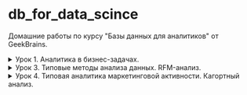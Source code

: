 # db_for_data_scince

Домашние работы по курсу "Базы данных для аналитиков" от GeekBrains.

<details>
  <summary>Урок 1. Аналитика в бизнес-задачах.</summary>

1.  Залить в свою БД данные по продажам. Часть таблицы orders в csv, исходник [здесь](https://drive.google.com/drive/folders/1C3HqIJcABblKM2tz8vPGiXTFT7MisrML?usp=sharing).

2.  Проанализировать, какой период данных выгружен.

    ```sql
    SELECT min(o_date), max(o_date) FROM orders;
    ```

    | min(o_date) | max(o_date) |
    | ----------- | ----------- |
    | 2016-01-01  | 2017-12-31  |

3.  Посчитать количество строк, заказов и уникальных пользователей, которые совершали заказы.

    ```sql
    SELECT
     count(id_o) AS total,
     count(DISTINCT id_o) AS unique_orders,
     count(DISTINCT user_id) AS unique_users
    FROM orders;
    ```

    | total   | unique_orders | unique_users |
    | ------- | ------------- | ------------ |
    | 2002804 | 2002804       | 1015119      |

4.  По годам посчитать средний чек, среднее количество заказов на пользователя, сделать вывод, как изменялись эти показатели год от года.

    ```sql
    SELECT
      YEAR(o_date) AS 'year',
      round(avg(price), 0) AS avg_price,
      count(id_o) / count(DISTINCT user_id) AS avg_orders
    FROM orders
    GROUP BY YEAR(o_date);
    ```

    | year | avg_price | avg_orders |
    | ---- | --------- | ---------- |
    | 2016 | 2096      | 1.9352     |
    | 2017 | 2398      | 1.7430     |

5.  Найти количество пользователей, которые покупали в одном году и перестали покупать в следующем.

    ```sql
    SELECT count(t16.user_id) AS 'count' FROM
      (SELECT DISTINCT user_id FROM orders WHERE YEAR(o_date) = 2016) t16
    LEFT JOIN
      (SELECT DISTINCT user_id FROM orders WHERE YEAR(o_date) = 2017) t17
    ON t16.user_id = t17.user_id
    WHERE t17.user_id IS NULL;
    ```

    | count  |
    | ------ |
    | 360225 |

6.  Найти ID самого активного по количеству покупок пользователя.

    ```sql
    SELECT
      user_id,
      count(id_o) AS orders
    FROM orders
    GROUP BY user_id
    ORDER BY orders DESC LIMIT 1;
    ```

    | user_id | orders |
    | ------- | ------ |
    | 765861  | 3183   |

</details>

<details>
  <summary>Урок 3. Типовые методы анализа данных. RFM-анализ.</summary>

Главная задача: сделать RFM-анализ на основе данных по продажам за 2 года.

1.  Определяем критерии для каждой буквы R, F, M (т.е. к примеру, R=3 для клиентов, которые покупали <= 30 дней от последней даты в базе, R=2 для клиентов, которые покупали > 30 и менее 60 дней от последней даты в базе и т.д.).

| номер | r               | f                | m                   |
| ----- | --------------- | ---------------- | ------------------- |
| 1     | 60 < days       | 20 <= period     | spend < 1000        |
| 2     | 30 < days <= 60 | 10 <= period <20 | 1000 <= spend <5000 |
| 3     | days <= 30      | period < 10      | 5000 <= spend       |

При этом, если пользователь совершил менее 4-х покупок, при определении периода f, он попадёт в категорию 1.

2.  Для каждого пользователя получаем набор из 3 цифр (от 111 до 333, где 333 – самые классные пользователи)

    ```sql
    DROP TABLE IF EXISTS rfm_analys;

    CREATE TABLE rfm_analys
    SELECT
      user_id,
      min(o_date) AS first_activity,
      max(o_date) AS last_activity,
      count(id_o) AS orders_count,
      sum(price) AS total_price,
      CASE
        WHEN count(id_o) < 4 THEN "1"
        ELSE (
          CASE
            WHEN (TIMESTAMPDIFF(DAY, min(o_date), max(o_date)) / (count(id_o) - 1)) < 10 THEN "3"
            WHEN (TIMESTAMPDIFF(DAY, min(o_date), max(o_date)) / (count(id_o) - 1)) >= 10 AND (TIMESTAMPDIFF(DAY, min(o_date), max(o_date)) / (count(id_o) - 1)) < 20 THEN "2"
            ELSE "1" END
        ) END AS f,
      CASE
        WHEN sum(price) < 1000 THEN "1"
        WHEN sum(price) >= 1000 AND sum(price) < 5000 THEN "2"
        ELSE "3" END AS m,
      CASE
        WHEN TIMESTAMPDIFF(DAY, max(o_date), date('2018-01-01')) >= 0 AND TIMESTAMPDIFF(DAY, max(o_date), date('2018-01-01')) < 30 THEN "1"
        WHEN TIMESTAMPDIFF(DAY, max(o_date), date('2018-01-01')) >= 30 AND TIMESTAMPDIFF(DAY, max(o_date), date('2018-01-01')) < 60 THEN "2"
        ELSE "3" END AS r
    FROM orders
    GROUP BY user_id;
    ```

3.  Вводим группировку, к примеру, 333 и 233 – это Vip, 1XX – это Lost, остальные Regular ( можете ввести боле глубокую сегментацию)

    ```sql
    SELECT
      count(user_id) AS count_users,
      sum(total_price) AS sum_price,
      r,
      f,
      m
    FROM rfm_analys
    GROUP BY r, f, m;
    ```

<details>
  <summary>результат</summary>

| count_users | sum_price      | r   | f   | m   |
| ----------- | -------------- | --- | --- | --- |
| 24396       | 15168338.500   | 1   | 1   | 1   |
| 53682       | 125086946.600  | 1   | 1   | 2   |
| 20243       | 330105237.000  | 1   | 1   | 3   |
| 44          | 159354.300     | 1   | 2   | 2   |
| 1070        | 72138007.200   | 1   | 2   | 3   |
| 1           | 842.800        | 1   | 3   | 1   |
| 68          | 243700.100     | 1   | 3   | 2   |
| 489         | 176602634.250  | 1   | 3   | 3   |
| 18771       | 11539929.100   | 2   | 1   | 1   |
| 41026       | 96279822.800   | 2   | 1   | 2   |
| 17085       | 256956597.100  | 2   | 1   | 3   |
| 24          | 88804.100      | 2   | 2   | 2   |
| 503         | 26589229.800   | 2   | 2   | 3   |
| 2           | 1253.000       | 2   | 3   | 1   |
| 39          | 134100.400     | 2   | 3   | 2   |
| 162         | 18564756.000   | 2   | 3   | 3   |
| 243762      | 143867896.900  | 3   | 1   | 1   |
| 453734      | 1039986626.700 | 3   | 1   | 2   |
| 133628      | 1605575577.900 | 3   | 1   | 3   |
| 18          | 13876.100      | 3   | 2   | 1   |
| 623         | 2081179.100    | 3   | 2   | 2   |
| 3271        | 82875090.200   | 3   | 2   | 3   |
| 76          | 43045.100      | 3   | 3   | 1   |
| 735         | 2239603.800    | 3   | 3   | 2   |
| 1667        | 64766158.800   | 3   | 3   | 3   |

</details>

Всего пользователей и потраченных ими денег:

```sql
SELECT count(user_id), sum(total_price) FROM rfm_analys;
```

| count(user_id) | sum(total_price) |
| -------------- | ---------------- |
| 1015119        | 4071108607.650   |

Добавим категории пользователей.

```sql
ALTER TABLE rfm_analys ADD category VARCHAR(10);
UPDATE rfm_analys set category = (
  CASE
    WHEN (r='3' OR r='2') AND f = '3' AND m='3' THEN 'vip'
    WHEN r='1'	THEN 'lost'
    ELSE 'regular' END
);
```

4.  Для каждой группы из п. 3 находим количество пользователей, которые попали в них и % товарооборота, которое они сделали на эти 2 года.

    ```sql
    SELECT
      sum(total_price) AS total_spend,
      concat(round(( sum(total_price)/ (SELECT sum(total_price) FROM rfm_analys) * 100 ),2),'%') AS percentage,
      count(user_id) AS users_count,
      category
    FROM rfm_analys
    GROUP BY category
    ORDER BY total_spend DESC;
    ```

    | total_spend    | percentage | users_count | category |
    | -------------- | ---------- | ----------- | -------- |
    | 3268272632.100 | 80.28%     | 913297      | regular  |
    | 719505060.750  | 17.67%     | 99993       | lost     |
    | 83330914.800   | 2.05%      | 1829        | vip      |

5.  Проверяем, что общее кол-во пользователей бьется с суммой кол-ва пользователей по группам из п. 3 (если у вас есть логические ошибки в создании групп, у вас не собьются цифры). То же самое делаем и по деньгам.

    Количество пользователей в пункте 4 `98102 + 8085 + 180 = 106367` совпадает с количеством пользователей в пункте 3.

    Количество потраченных денег в пункте 4 `265941536.70 + 27605275.60 + 7035198.80 = 300582011.1` совпадает со значением в пункте 3.

</details>

<details>
  <summary>Урок 4. Типовая аналитика маркетинговой активности. Кагортный анализ.</summary>

На основе данных по продажам за 16 и 17 год на основе когортного анализа по ГГММ первой покупки спрогнозировать товарооборот января 2018 года (с выводом кэфов поведения когротны по порядковому номеру месяца). Т.е. строим все когорты, понимаем как вымирает когорта. После 14 месяца обычно начинает мерцание на 2-5 процентов от первоначальной суммы. Итого, мы знаем как в среднем живут когорты, строим прогноз на один месяц для уже существующих когорт и предполагаем какой сформируется новая.

Запрос данных для разбивки по кагортам:

```sql
SELECT
  c.cogort,
  date_format((o.o_date), "%Y-%m") AS purchase_date,
  sum(o.price) AS revenue
FROM orders o
JOIN (
  SELECT
    user_id,
    date_format(min(o_date), "%Y-%m") AS cogort
  FROM orders
  GROUP BY user_id
) c
ON o.user_id = c.user_id
GROUP BY c.cogort, date_format((o.o_date), "%Y-%m");
```

Последние 10 строк результата:

| cogort  | purchase_date | revenue       |
| ------- | ------------- | ------------- |
| 2017-09 | 2017-09       | 114721028.800 |
| 2017-09 | 2017-10       | 5214909.700   |
| 2017-09 | 2017-11       | 4504822.000   |
| 2017-09 | 2017-12       | 3960622.400   |
| 2017-10 | 2017-10       | 138653454.800 |
| 2017-10 | 2017-11       | 6344545.200   |
| 2017-10 | 2017-12       | 5199659.500   |
| 2017-11 | 2017-11       | 163478573.300 |
| 2017-11 | 2017-12       | 6732426.400   |
| 2017-12 | 2017-12       | 191394529.900 |

Результаты расчета в файле lesson_4_cagort.csv

Получили распределение по кагортам:

| cogort  | покупка в первом месяце | коэффициент | прогноз      |
| ------- | ----------------------- | ----------- | ------------ |
| 2016-01 | 112520331.35            | 14.64%      | 16470434.68  |
| 2016-02 | 76659972.9              | 7.90%       | 6058704.63   |
| 2016-03 | 89331704                | 6.53%       | 5835736.9    |
| 2016-04 | 87505127.5              | 5.10%       | 4460832.7    |
| 2016-05 | 77422482.9              | 4.61%       | 3567982.48   |
| 2016-06 | 68918992.1              | 4.21%       | 2902944.94   |
| 2016-07 | 71512003.5              | 4.22%       | 3017073.15   |
| 2016-08 | 83235113.5              | 3.92%       | 3259241.07   |
| 2016-09 | 84694696.8              | 4.09%       | 3462294.03   |
| 2016-10 | 106447878.6             | 3.29%       | 3506519.8    |
| 2016-11 | 126087879.4             | 3.18%       | 4004945      |
| 2016-12 | 127987883.1             | 3.44%       | 4407360.63   |
| 2017-01 | 123985677.2             | 10.82%      | 13412565.81  |
| 2017-02 | 104769212.1             | 6.42%       | 6728552.35   |
| 2017-03 | 118447847.7             | 5.30%       | 6275869.32   |
| 2017-04 | 109542408.5             | 4.42%       | 4843086.94   |
| 2017-05 | 129331934.2             | 4.18%       | 5412404.33   |
| 2017-06 | 110123214.6             | 4.23%       | 4653765.93   |
| 2017-07 | 113386903               | 3.53%       | 4002233.86   |
| 2017-08 | 117063009.7             | 3.27%       | 3831333.23   |
| 2017-09 | 114721028.8             | 2.62%       | 3008166.84   |
| 2017-10 | 138653454.8             | 2.53%       | 3509525.1    |
| 2017-11 | 163478573.3             | 1.95%       | 3188852.44   |
| 2017-12 | 191394529.9             | 4.56%       | 8725097.76   |
| 2018-01 | 118253004.28            | 100.00%     | 118253004.28 |

Суммарная прибыль в январе 2018 года составит 246 798 528.19 рублей.

Для кагорт 2016-01 - 2016-11 коэффициент рассчитывался как средний процент покупки от покупки в первом месяце за период с 15 по последующие месяцы с месяца первой покупки.

Для кагорт 2016-12 - 2017-11 коэффициент рассчитывался как среднее от скорости затухания покупок за первые 14 месяцев.

Для кагорты 2017-12 ожидаенмый процент покупок в январе составил 91% от первой покупки, поэтому для этой кагорты был взят процент покупок кагортой 2016-12 в январе 2017 по отношению к покупкам в первом месяце (декабрь 2016). Он составил 4.56%.

Для ожидаемой кагорты 2018-01 объём затрат рассчитывался как средние затраты кагорт 2016-01 и 2017-01 в первом месяце покупки (январь 2016 и январь 2017 соответственно).

<details>
  <summary>Урок 5. Системы web-аналитики. Прогноз по категориям пользователей.</summary>

В качестве ДЗ делам прогноз ТО на 12.2017. В качестве метода прогноза - считаем сколько денег тратят группы клиентов вдень.

1.  Группа часто покупающих и которые последний раз покупали не так давно. Считаем сколько денег оформленного заказа приходится на 1 день. Умножаем на 30.

Определим среднее число покупок у пользователей

```sql
select count(id_o) / count(DISTINCT user_id) as average_purchases
from orders
where o_date < date('2017-12-01');
```

Среднее число покупок 1,99.

Определим общее число покупателей и число тех, кто сделал более 2 покупок

```sql
select count(DISTINCT user_id)
from orders
where o_date < date('2017-12-01');
```

Всего покупателей 935 521.

```sql
select count(t.user_id)
from (
	select
		user_id,
		count(id_o) as purchases
	from orders
	where o_date < date('2017-12-01')
	group by user_id
) t
where t.purchases > 2;
```

Часто покупающих 127 105.

Из часто покупающих выберем тех, кто делал покупки с 1 по 30 ноября 2017.

```sql
select
	t.user_id,
	t.purchases,
	t.first_purchase,
	t.last_purchase,
	t.revenue,
	t.revenue * 30 / TIMESTAMPDIFF(DAY,date(t.first_purchase),date(t.last_purchase)) as expected_purchase_per_month
from (
	select
		user_id,
		count(id_o) as purchases,
		min(o_date) as first_purchase,
		max(o_date) as last_purchase,
		sum(price) as revenue
	from orders
	where o_date < date('2017-12-01')
	group by user_id
) t
where
	t.purchases > 2
AND
	t.last_purchase BETWEEN date('2017-11-01') AND date('2017-11-30');
```

Просуммируем ожидаемый доход за месяц по часто покупающим клиентам.

```sql
select
	sum(t.revenue * 30 / TIMESTAMPDIFF(DAY,date(t.first_purchase),date(t.last_purchase))) as total_1
from (
	select
		user_id,
		count(id_o) as purchases,
		min(o_date) as first_purchase,
		max(o_date) as last_purchase,
		sum(price) as revenue
	from orders
	where o_date < date('2017-12-01')
	group by user_id
) t
where
	t.purchases > 2
AND
	t.last_purchase BETWEEN date('2017-11-01') AND date('2017-11-30');
```

Получили ожидаемую прибыль от первой группы 108 932 704.76

2.  Группа часто покупающих, но которые не покупали уже значительное время. Так же можем сделать вывод, из такой группы за след месяц сколько купят и на какой средний чек.

```sql
select
	sum(t.revenue * 30 / TIMESTAMPDIFF(DAY,date(t.first_purchase),date('2017-11-30'))) as total_2
from (
	select
		user_id,
		count(id_o) as purchases,
		min(o_date) as first_purchase,
		max(o_date) as last_purchase,
		sum(price) as revenue
	from orders
	where o_date < date('2017-12-01')
	group by user_id
) t
where
	t.purchases > 2
AND
	date(t.last_purchase) < date('2017-11-01');
```

Здесь взяли средние затраты в день, начиня со дня первой покупки, заканчивая датой анализа - 30 ноября 2017.

Получили ожидаемую прибыль от второй группы 90 392 683.50 рублей.

3.  Отдельно разобрать пользователей с 1 и 2 покупками за все время.

Посчитаем, сколько времени проходит между первой и второй покупкой для покупателей, сделавших 2 и более заказов. Это будет сложный запрос, поэтому распишу его по шагам.

Сперва получаем id пользователей, у которых более одного заказа:

```sql
select user_id
from (
	select
    user_id,
    count(id_o) as orders_count
	from orders
	where o_date < date('2017-12-01')
	group by user_id
) as t
where t.orders_count > 1;
```

Выбираем все записи из таблицы только для этих клиентов:

```sql
select t1.*
from orders t1
left join (
	select user_id
	from (
		select
			user_id,
			count(id_o) as orders_count
		from orders
		where o_date < date('2017-12-01')
		group by user_id
	) as t
	where t.orders_count > 1
) t2
on t1.user_id = t2.user_id
where t2.user_id IS NOT NULL
order by t1.user_id;
```

Выбираем первые два заказа у пользователей, сделавших более одного заказа.

```sql
select * from
(
	select
		ta.*,
		if(
			@typex=ta.user_id,
			@rownum:=@rownum+1,
			@rownum:=1+least(0,@typex:=ta.user_id)
		) rown
	from
		(
			select t1.*
			from orders t1
			left join (
				select user_id
				from (
					select
						user_id,
						count(id_o) as orders_count
					from orders
					where o_date < date('2017-12-01')
					group by user_id
				) as t
				where t.orders_count > 1
			) t2
			on t1.user_id = t2.user_id
			where t2.user_id IS NOT NULL
			order by t1.user_id
		) ta,
		(
			select @rownum:=1, @typex:='_'
		) zz
	order by user_id, o_date
) yy
where rown < 3
```

Первые 10 записей выглядят так:

| id_o    | user_id | price     | o_date     | rown |
| ------- | ------- | --------- | ---------- | ---- |
| 1241821 | 1       | 2799.300  | 2016-04-01 | 1    |
| 5212711 | 1       | 11045.300 | 2017-01-08 | 2    |
| 3281813 | 76      | 1248.100  | 2016-12-13 | 1    |
| 6125480 | 76      | 615.300   | 2017-09-11 | 2    |
| 2073453 | 90      | 1190.000  | 2016-07-16 | 1    |
| 4990364 | 90      | 544.600   | 2017-06-25 | 2    |
| 1660255 | 91      | 1073.800  | 2016-04-20 | 1    |
| 1660501 | 91      | 1397.900  | 2016-04-20 | 2    |
| 2813765 | 95      | 1099.000  | 2016-05-11 | 1    |
| 1589301 | 95      | 212.100   | 2016-08-04 | 2    |

Далее эту выборку группируем по user_id. В каждой группе будет по 2 записи - первая и вторая покупка клиента. Посчитаем средний интервал в днях между первой и второй покупкой:

```sql
select avg(days_between_first_and_second_purchase) from (
	select
		user_id,
		TIMESTAMPDIFF(DAY, min(o_date), max(o_date)) as days_between_first_and_second_purchase
	from (
		select * from
		(
			select
				ta.*,
				if(
					@typex=ta.user_id,
					@rownum:=@rownum+1,
					@rownum:=1+least(0,@typex:=ta.user_id)
				) rown
			from
				(
					select t1.*
					from orders t1
					left join (
						select user_id
						from (
							select
								user_id,
								count(id_o) as orders_count
							from orders
							where o_date < date('2017-12-01')
							group by user_id
						) as t
						where t.orders_count > 1
					) t2
					on t1.user_id = t2.user_id
					where t2.user_id IS NOT NULL
					order by t1.user_id
				) ta,
				(
					select @rownum:=1, @typex:='_'
				) zz
			order by user_id, o_date
		) yy
		where rown < 3
	) xx
	group by user_id
) uu;
```

Среднее время составило 85.6 дней.

Аналогично рассчитаем средний интервал между второй и третьей покупкой:

```sql
select avg(days_between_second_and_third_purchase) from (
	select
		user_id,
		TIMESTAMPDIFF(DAY, min(o_date), max(o_date)) as days_between_second_and_third_purchase
	from (
		select * from
		(
			select
				ta.*,
				if(
					@typex=ta.user_id,
					@rownum:=@rownum+1,
					@rownum:=1+least(0,@typex:=ta.user_id)
				) rown
			from
				(
					select t1.*
					from orders t1
					left join (
						select user_id
						from (
							select
								user_id,
								count(id_o) as orders_count
							from orders
							where o_date < date('2017-12-01')
							group by user_id
						) as t
						where t.orders_count > 2
					) t2
					on t1.user_id = t2.user_id
					where t2.user_id IS NOT NULL
					order by t1.user_id
				) ta,
				(select @rownum:=1, @typex:='_') zz
			order by user_id, o_date
		) yy
		where rown BETWEEN 2 AND 3
	) xx
	group by user_id
) uu;
```

Среднее время составило 70.3 дня.

Далее ещё немного подготовительных расчётов.

Найдём вероятности того что клиент, сделав один заказ, сделает и второй. И того что клиент, сделав два заказа, сделает третий.

```sql
select count(user_id), t.orders_count
from (
	select
		user_id,
		count(id_o) as orders_count
	from orders
	where o_date < date('2017-12-01')
	group by user_id
) as t
group by t.orders_count;
```

Первые 10 строк результата:

| count(user_id) | orders_count |
| -------------- | ------------ |
| 710608         | 1            |
| 97808          | 2            |
| 40177          | 3            |
| 22527          | 4            |
| 14526          | 5            |
| 9944           | 6            |
| 7313           | 7            |
| 5524           | 8            |
| 4293           | 9            |
| 3413           | 10           |

Общее число покупателей 935 521.

Покупателей, сделавших только одну покупку 710 608.

Покупателей, сделавших только две покупки 97 808.

Из этих данных найдём вероятность того что пользователь с одним заказом сделает второй заказ:

`second_purchase_probability = 1 - 710608/935521 = 0.24`

Вероятность того, что пользователь с двумя заказами сделает третий заказ:

`third_purchase_probability = 1 - 97808 / (935521 - 710608) = 0.57`

Разберём пользователей, совершивших только один заказ и у которых потенциальная дата второго заказа выпадет на декабрь 2017 года.

```sql
select sum(revenue)
from (
	select
		user_id,
		count(id_o) as orders_count,
		max(o_date) as purchase_date,
		sum(price) as revenue
	from orders
	where o_date < date('2017-12-01')
	group by user_id
) as t
where t.orders_count = 1
and TIMESTAMPDIFF(day, purchase_date, date('2017-12-31')) < 86;
```

Получили сумму 234 502 888.2 рублей. Пока примем что второй заказ будет на ту же сумму и 24% клиентов сделают этот второй заказ.

Тогда рассчетная прибыль от этой группы клиентов в декабре 2017 составит 56 374 494.32 рублей.

Аналогичный расчёт для клиентов, сделавших два заказа.

```sql
select sum(revenue)
from (
	select
		user_id,
		count(id_o) as orders_count,
		max(o_date) as purchase_date,
		sum(price) as revenue
	from orders
	where o_date < date('2017-12-01')
	group by user_id
) as t
where t.orders_count = 2
and TIMESTAMPDIFF(day, purchase_date, date('2017-12-31')) < 71;
```

Получили сумму 81 597 610.5 рублей. Примем что третий заказ будет на ту же сумму и 57% клиентов сделают этот третий заказ.

Рассчетная прибыль от этой группы клиентов в декабре 2017 составит 46 113 227.26 рублей.

4.  В итоге у вас будет прогноз ТО и вы сможете его сравнить с фактом и оценить грубо разлет по данным.

```sql
select sum(price) as revenue
from orders
where o_date >= date('2017-12-01')
```

| revenue       |
| ------------- |
| 322948401.300 |

Фактически в декабре 2017 было сдлано покупок на 322 948 401.3 рублей.

Расчётная сумма

```text
 108 932 704.76 +
  90 392 683.50 +
  56 374 494.32 +
  46 113 227.26 =
 301 813 109.84 рубля.
```

Погрешность составила 6,5%.

</details>
